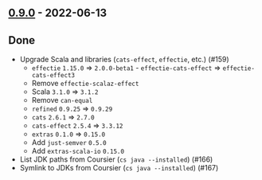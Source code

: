 ## [0.9.0](https://github.com/kevin-lee/jdk-sym-link/issues?utf8=%E2%9C%93&q=is%3Aissue+is%3Aclosed+milestone%3Amilestone12) - 2022-06-13

## Done
* Upgrade Scala and libraries (`cats-effect`, `effectie`, etc.) (#159)
  * `effectie` `1.15.0` => `2.0.0-beta1` - `effectie-cats-effect` => `effectie-cats-effect3`
  * Remove `effectie-scalaz-effect`
  * Scala `3.1.0` => `3.1.2`
  * Remove `can-equal`
  * `refined` `0.9.25` => `0.9.29`
  * `cats` `2.6.1` => `2.7.0`
  * `cats-effect` `2.5.4` => `3.3.12`
  * `extras` `0.1.0` => `0.15.0`
  * Add `just-semver` `0.5.0`
  * Add `extras-scala-io` `0.15.0`
* List JDK paths from Coursier (`cs java --installed`) (#166)
* Symlink to JDKs from Coursier (`cs java --installed`) (#167)
